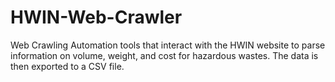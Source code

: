# HWIN-Web-Crawler
Web Crawling Automation tools that interact with the HWIN website to parse information on volume, weight, and cost for hazardous wastes. The data is then exported to a CSV file.





